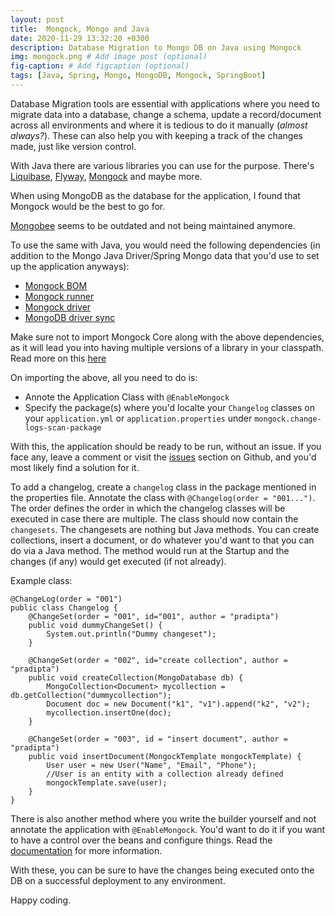 ```yaml
---
layout: post
title:  Mongock, Mongo and Java
date: 2020-11-29 13:32:20 +0300
description: Database Migration to Mongo DB on Java using Mongock
img: mongock.png # Add image post (optional)
fig-caption: # Add figcaption (optional)
tags: [Java, Spring, Mongo, MongoDB, Mongock, SpringBoot]
---
```

Database Migration tools are essential with applications where you need to migrate data into a database, change a schema, update a record/document across all environments and where it is tedious to do it manually (_almost always?_). These can also help you with keeping a track of the changes made, just like version control.

With Java there are various libraries you can use for the purpose. There's [Liquibase](https://www.liquibase.org/), [Flyway](https://flywaydb.org/), [Mongock](https://github.com/cloudyrock/mongock) and maybe more.

When using MongoDB as the database for the application, I found that Mongock would be the best to go for.

[Mongobee](https://github.com/mongobee/mongobee) seems to be outdated and not being maintained anymore.

To use the same with Java, you would need the following dependencies (in addition to the Mongo Java Driver/Spring Mongo data that you'd use to set up the application anyways):
* [Mongock BOM](https://mvnrepository.com/artifact/com.github.cloudyrock.mongock/mongock-bom)
* [Mongock runner](https://mvnrepository.com/artifact/com.github.cloudyrock.mongock/mongock)
* [Mongock driver](https://mvnrepository.com/artifact/com.github.cloudyrock.mongock/mongock-spring-v5)
* [MongoDB driver sync](https://mvnrepository.com/artifact/org.mongodb/mongodb-driver-sync)

Make sure not to import Mongock Core along with the above dependencies, as it will lead you into having multiple versions of a library in your classpath. Read more on this [here](https://github.com/cloudyrock/mongock/issues/274)

On importing the above, all you need to do is:
* Annote the Application Class with `@EnableMongock`
* Specify the package(s) where you'd localte your `Changelog` classes on your `application.yml` or `application.properties` under `mongock.change-logs-scan-package`

With this, the application should be ready to be run, without an issue. If you face any, leave a comment or visit the [issues](https://github.com/cloudyrock/mongock/issues) section on Github, and you'd most likely find a solution for it.

To add a changelog, create a `changelog` class in the package mentioned in the properties file. Annotate the class with `@Changelog(order = "001...")`. The order defines the order in which the changelog classes will be executed in case there are multiple. The class should now contain the `changesets`. The changesets are nothing but Java methods. You can create collections, insert a document, or do whatever you'd want to that you can do via a Java method. The method would run at the Startup and the changes (if any) would get executed (if not already).

Example class:

```
@ChangeLog(order = "001")
public class Changelog {
    @ChangeSet(order = "001", id="001", author = "pradipta")
    public void dummyChangeSet() {
        System.out.println("Dummy changeset");
    }

    @ChangeSet(order = "002", id="create collection", author = "pradipta")
    public void createCollection(MongoDatabase db) {
        MongoCollection<Document> mycollection = db.getCollection("dummycollection");
        Document doc = new Document("k1", "v1").append("k2", "v2");
        mycollection.insertOne(doc);
    }

    @ChangeSet(order = "003", id = "insert document", author = "pradipta")
    public void insertDocument(MongockTemplate mongockTemplate) {
        User user = new User("Name", "Email", "Phone");
        //User is an entity with a collection already defined
        mongockTemplate.save(user);
    }
}
```

There is also another method where you write the builder yourself and not annotate the application with `@EnableMongock`. You'd want to do it if you want to have a control over the beans and configure things. Read the [documentation](https://www.mongock.io/quick-start) for more information.

With these, you can be sure to have the changes being executed onto the DB on a successful deployment to any environment.

Happy coding.
